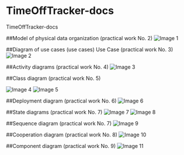 # TimeOffTracker-docs
TimeOffTracker-docs


##Model of physical data organization (practical work No. 2) 
![Image 1](https://github.com/Akimmax/TimeOffTracker-docs/blob/master/Images/0.Database_Diagram.JPG)

##Diagram of use cases (use cases) Use Case (practical work No. 3) 
![Image 2](https://github.com/Akimmax/TimeOffTracker-docs/blob/master/Images/1.UseCases_Diagram.JPG)

##Activity diagrams (practical work No. 4)
![Image 3](https://github.com/Akimmax/TimeOffTracker-docs/blob/master/Images/3.Activity_Diagram.JPG)

##Class diagram (practical work No. 5) 

![Image 4](https://github.com/Akimmax/TimeOffTracker-docs/blob/master/Images/8.Class_Diagram.JPG)
![Image 5](https://github.com/Akimmax/TimeOffTracker-docs/blob/master/Images/8.Class_Diagram3.JPG)

##Deployment diagram (practical work No. 6) 
![Image 6](https://github.com/Akimmax/TimeOffTracker-docs/blob/master/Images/7.Deploymaent_Diagram.JPG)

##State diagrams (practical work No. 7)
![Image 7](https://github.com/Akimmax/TimeOffTracker-docs/blob/master/Images/2.State_Diagram1.JPG)
![Image 8](https://github.com/Akimmax/TimeOffTracker-docs/blob/master/Images/2.State_Diagram2.JPG)

##Sequence diagram (practical work No. 7) 
![Image 9](https://github.com/Akimmax/TimeOffTracker-docs/blob/master/Images/4.Sequence_Diagram.JPG)

##Cooperation diagram (practical work No. 8)
![Image 10](https://github.com/Akimmax/TimeOffTracker-docs/blob/master/Images/5.Cooperation_Diagram.JPG)

##Component diagram (practical work No. 9)
![Image 11](https://github.com/Akimmax/TimeOffTracker-docs/blob/master/Images/6.Components_Diagram.JPG)
